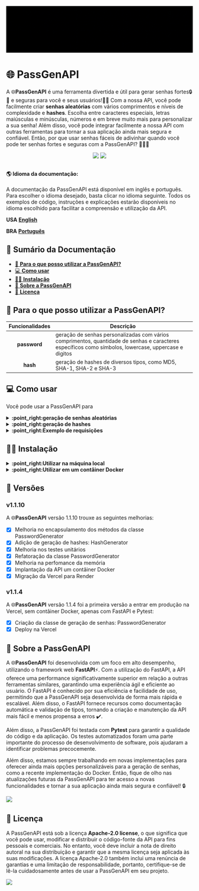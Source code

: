 <img src="docs\src\PassGenAPI-GIF.gif" alt="PassGenAPI">


# :globe_with_meridians: **PassGenAPI** 
  A :globe_with_meridians:**PassGenAPI** é uma ferramenta divertida e útil para gerar senhas fortes:lock::muscle: e seguras para você e seus usuários!:man_technologist: Com a nossa API, você pode facilmente criar **senhas aleatórias** com vários comprimentos e níveis de complexidade e **hashes**. Escolha entre caracteres especiais, letras maiúsculas e minúsculas, números e em breve muito mais para personalizar a sua senha! Além disso, você pode integrar facilmente a nossa API com outras ferramentas para tornar a sua aplicação ainda mais segura e confiável. Então, por que usar senhas fáceis de adivinhar quando você pode ter senhas fortes e seguras com a PassGenAPI? 💂🏼‍♂️

<div align="center" alt="contatos">
  <a href="https://github.com/Nicolas-albu/PassGenAPI/blob/main/LICENSE" target="_blank"><img src="https://img.shields.io/github/license/Nicolas-albu/PassGenAPI?style=for-the-badge" target="_blank"></a>
  <img src="https://img.shields.io/badge/version-1.1.10-blue?style=for-the-badge" target="_blank">
</div>

##

  #### :earth_americas: **Idioma da documentação:**
  A documentação da PassGenAPI está disponível em inglês e português. Para escolher o idioma desejado, basta clicar no idioma seguinte. Todos os exemplos de código, instruções e explicações estarão disponíveis no idioma escolhido para facilitar a compreensão e utilização da API.

  **USA** [**English**](docs/README-en.md)

  **BRA** [**Português**](README.md)

## :page_with_curl: Sumário da Documentação
- [:thinking: **Para o que posso utilizar a PassGenAPI?**](#para-o-que-posso-utilizar-a-passgenapi)
- [:computer: **Como usar**](#computer-como-usar)
- [:man_technologist: **Instalação**](#man_technologist-instalação)
- [:pushpin: **Sobre a PassGenAPI**](#pushpin-sobre-a-passgenapi)
- [:rotating_light: **Licença**](#rotating_light-licença)

## :thinking: **Para o que posso utilizar a PassGenAPI?**

| **Funcionalidades** | **Descrição** |
| :---: | --- |
| **password** | geração de senhas personalizadas com vários comprimentos, quantidade de senhas e caracteres específicos como símbolos, lowercase, uppercase e digitos |
| **hash** | geração de hashes de diversos tipos, como MD5, SHA-1, SHA-2 e SHA-3

## :computer: **Como usar**

Você pode usar a PassGenAPI para 

<details>
<summary> <b>:point_right:geração de senhas aleatórias</b> </summary>

Enviar uma solicitação HTTP POST para o endpoint "**https://passgenapi.onrender.com/password**". A API aceita os seguintes parâmetros:

|    Parâmetros   | Tipo | Descrição  | Opções | Valor Padrão |
|      :---:      | :---:  |    ---     |  ---   |    :---:     |
| **password_length** | **int** | define o comprimento da senha | | 12 | 
| **number_of_passwords** | **int** | define o número de senhas que serão geradas | | 1 |
| **types_of_characters** | **str** \| **list[str]** | define o tipo de caracteres que serão utilizados para gerar a senha | **lowercase**, **uppercase**, **digits** e **symbols** | todos os tipos de caracteres |

<!--[Quer ver um exemplo da utilização destes parâmetros?](#com-requests)-->

<details>
<summary> <b>:point_right:Quer ver um exemplo da utilização destes parâmetros?</b> </summary>

```python
import json
import requests

# Define o endpoint da API
endpoint = "https://passgenapi.onrender.com/password"

# Define os dados que serão enviados no formato JSON
password_data = {
    "password_length": 10,
    "number_of_passwords": 3,
    "type_of_characters": ["digits", "lowercase"]
}

# Converte os dados para o formato JSON
json_password_data = json.dumps(password_data)

# Envia a requisição POST para o endpoint da API com os dados em JSON
response = requests.post(url=endpoint, data=json_password_data)

# Exibe a resposta da API
print(response.json()['password'])
```
</details>

</details>

<details>
<summary><b>:point_right:geração de hashes</b></summary>

Enviar uma solicitação HTTP POST para o endpoint "**https://passgenapi.onrender.com/hash**". A API aceita os seguintes parâmetros:

|    Parâmetros        | Tipo    | Descrição  | Opções |
|      :---:           | :---:   |    ---     | :---:  |
| **data_for_encrypt** | **str** | define o dado que será criptografado |
| **hash_type**        | **str** | define o tipo de hash que será utilizado | **sha1**, **sha224**, **sha256**, **sha384**, **sha3-256** e **md5** |

</details>


<details>
<summary> <b>:point_right:Exemplo de requisições</b> </summary>

### **Com requests:**

```console
$ pip install requests
```

```python
import json
import requests

# Define o endpoint da API
endpoint = "https://passgenapi.onrender.com/password"

# Define os dados que serão enviados no formato JSON
password_data = {
    "password_length": 10,
    "number_of_passwords": 3,
    "type_of_characters": ["digits", "lowercase", "symbols"]
}

# Converte os dados para o formato JSON
json_password_data = json.dumps(password_data)

# Envia a requisição POST para o endpoint da API com os dados em JSON
response = requests.post(url=endpoint, data=json_password_data)

# Exibe a resposta da API
print(response.json()['password'])

```
</details>


## :man_technologist: **Instalação**

<details>
<summary> <b>:point_right:Utilizar na máquina local</b> </summary>

Para utilizar a PassGenAPI localmente, siga os passos abaixo:

1. **Clone o repositório em seu ambiente local:**
    ```console
    $ git clone https://github.com/Nicolas-albu/PassGenAPI.git
    ```

2. **Entre no repositório clonado:**
    ```console
    $ cd PassGenAPI
    ```

3. **Crie um ambiente virtual com o comando apropriado para o seu sistema operacional:**
    * **Windows:**
        ```console
        $ py -m venv nome_do_ambiente
        ```
    * **Linux/macOS:**
        ```console
        $ python3 -m venv nome_do_ambiente
        ```

4. **Ative o ambiente virtual:**
    * **Windows:**
        ```console
        (nome_do_ambiente)$ nome_do_ambiente\Scripts\activate
        ```
    * **Linux/macOS:**
        ```console
        (nome_do_ambiente)$ source nome_do_ambiente/bin/activate
        ```

5. **Instale as dependências com o seguinte comando:**
    ```console
    (nome_do_ambiente)$ pip install -r requirements.txt
    ```

6. **Na raiz do projeto PassGenAPI, execute o seguinte comando:**
    ```console
    (nome_do_ambiente)$ uvicorn passgenapi.main:app --host localhost --port 8000
    ```

    Esse comando faz com que rode o servidor no host local da sua máquina na porta 8000.

    :warning: **Observação:** você pode mudar o host e a porta apenas alterando os argumentos de `--host` e `--port`

</details>


<details>
<summary> <b>:point_right:Utilizar em um contâiner Docker</b> </summary>

1. **Clone o repositório em seu ambiente local:**
    ```console
    $ git clone https://github.com/Nicolas-albu/PassGenAPI.git
    ```

2. **Entre no repositório clonado:**
    ```console
    $ cd PassGenAPI
    ```

3. **Crie uma imagem da PassGenAPI:**
    ```console
    $ docker image build -t image_passgenapi .
    ```

4. **Crie um container pela imagem recém-gerada:**
    ```console
    $ docker run -d --name container_passgenapi -p 80:80 image_passgenapi
    ```

</details>


## :rocket: **Versões**
### **v1.1.10**
A :globe_with_meridians:**PassGenAPI** versão 1.1.10 trouxe as seguintes melhorias:
- [x] Melhoria no encapsulamento dos métodos da classe PasswordGenerator
- [x] Adição de geração de hashes: HashGenerator
- [x] Melhoria nos testes unitários
- [x] Refatoração da classe PasswordGenerator
- [x] Melhoria na perfomance da memória
- [x] Implantação da API um contâiner Docker
- [x] Migração da Vercel para Render

### **v1.1.4**
A :globe_with_meridians:**PassGenAPI** versão 1.1.4 foi a primeira versão a entrar em produção na Vercel, sem contâiner Docker, apenas com FastAPI e Pytest:
- [x] Criação da classe de geração de senhas: PasswordGenerator
- [x] Deploy na Vercel

## :pushpin: **Sobre a PassGenAPI**
A :globe_with_meridians:**PassGenAPI** foi desenvolvida com um foco em alto desempenho, utilizando o framework web **FastAPI**:zap:. Com a utilização do FastAPI, a API oferece uma performance significativamente superior em relação a outras ferramentas similares, garantindo uma experiência ágil e eficiente ao usuário. O FastAPI é conhecido por sua eficiência e facilidade de uso, permitindo que a PassGenAPI seja desenvolvida de forma mais rápida e escalável. Além disso, o FastAPI fornece recursos como documentação automática e validação de tipos, tornando a criação e manutenção da API mais fácil e menos propensa a erros :heavy_check_mark:.

Além disso, a PassGenAPI foi testada com **Pytest** para garantir a qualidade do código e da aplicação. Os testes automatizados foram uma parte importante do processo de desenvolvimento de software, pois ajudaram a identificar problemas precocemente.

Além disso, estamos sempre trabalhando em novas implementações para oferecer ainda mais opções personalizáveis para a geração de senhas, como a recente implementação do Docker. Então, fique de olho nas atualizações futuras da PassGenAPI para ter acesso a novas funcionalidades e tornar a sua aplicação ainda mais segura e confiável! :lock:

<img src="https://img.shields.io/badge/version-1.1.10-blue?style=for-the-badge" target="_blank">

## :rotating_light: **Licença**

A PassGenAPI está sob a licença **Apache-2.0 license**, o que significa que você pode usar, modificar e distribuir o código-fonte da API para fins pessoais e comerciais. No entanto, você deve incluir a nota de direito autoral na sua distribuição e garantir que a mesma licença seja aplicada às suas modificações. A licença Apache-2.0 também inclui uma renúncia de garantias e uma limitação de responsabilidade, portanto, certifique-se de lê-la cuidadosamente antes de usar a PassGenAPI em seu projeto.

<a href="https://github.com/Nicolas-albu/PassGenAPI/blob/main/LICENSE" target="_blank"><img src="https://img.shields.io/github/license/Nicolas-albu/PassGenAPI?style=for-the-badge" target="_blank"></a>
